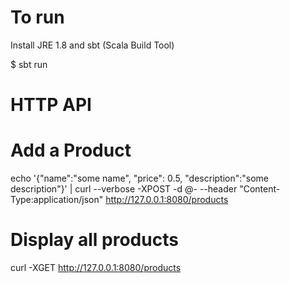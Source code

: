 To run
======

Install JRE 1.8 and sbt (Scala Build Tool)

$ sbt run

HTTP API
========

Add a Product
=============

echo '{"name":"some name", "price": 0.5, "description":"some description"}' | curl --verbose -XPOST -d @- --header "Content-Type:application/json" http://127.0.0.1:8080/products

Display all products
====================

curl -XGET http://127.0.0.1:8080/products
